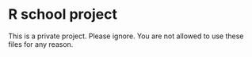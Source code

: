 # R school project

This is a private project. Please ignore. You are not allowed to use these files for any reason.
